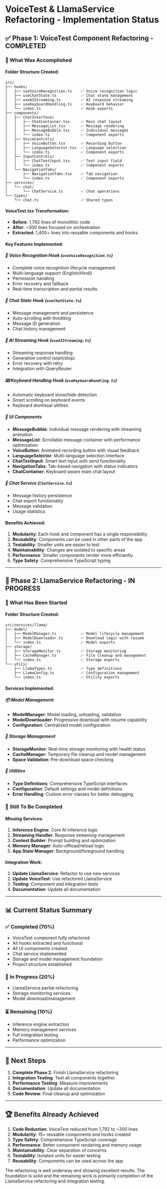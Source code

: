 # VoiceTest & LlamaService Refactoring - Implementation Status

## ✅ Phase 1: VoiceTest Component Refactoring - COMPLETED

### 🎯 What Was Accomplished

#### **Folder Structure Created:**
```
src/
├── hooks/
│   ├── useVoiceRecognition.ts    ✅ Voice recognition logic
│   ├── useChatState.ts           ✅ Chat state management
│   ├── useAIStreaming.ts         ✅ AI response streaming
│   ├── useKeyboardHandling.ts    ✅ Keyboard behavior
│   └── index.ts                  ✅ Hook exports
├── components/
│   ├── ChatInterface/
│   │   ├── ChatContainer.tsx     ✅ Main chat layout
│   │   ├── MessageList.tsx       ✅ Message rendering
│   │   ├── MessageBubble.tsx     ✅ Individual messages
│   │   └── index.ts              ✅ Component exports
│   ├── VoiceControls/
│   │   ├── VoiceButton.tsx       ✅ Recording button
│   │   ├── LanguageSelector.tsx  ✅ Language selection
│   │   └── index.ts              ✅ Component exports
│   ├── InputControls/
│   │   ├── ChatTextInput.tsx     ✅ Text input field
│   │   └── index.ts              ✅ Component exports
│   └── NavigationTabs/
│       ├── NavigationTabs.tsx    ✅ Tab navigation
│       └── index.ts              ✅ Component exports
├── services/
│   └── chat/
│       └── ChatService.ts        ✅ Chat operations
└── types/
    └── chat.ts                   ✅ Shared types
```

#### **VoiceTest.tsx Transformation:**
- **Before**: 1,792 lines of monolithic code
- **After**: ~300 lines focused on orchestration
- **Extracted**: 1,400+ lines into reusable components and hooks

#### **Key Features Implemented:**

##### **🎤 Voice Recognition Hook (`useVoiceRecognition.ts`)**
- Complete voice recognition lifecycle management
- Multi-language support (English/Hindi)
- Permission handling
- Error recovery and fallback
- Real-time transcription and partial results

##### **💬 Chat State Hook (`useChatState.ts`)**
- Message management and persistence
- Auto-scrolling with throttling
- Message ID generation
- Chat history management

##### **🤖 AI Streaming Hook (`useAIStreaming.ts`)**
- Streaming response handling
- Generation control (start/stop)
- Error recovery with retry
- Integration with QueryRouter

##### **⌨️ Keyboard Handling Hook (`useKeyboardHandling.ts`)**
- Automatic keyboard show/hide detection
- Smart scrolling on keyboard events
- Keyboard dismissal utilities

##### **🎨 UI Components**
- **MessageBubble**: Individual message rendering with streaming animation
- **MessageList**: Scrollable message container with performance optimization
- **VoiceButton**: Animated recording button with visual feedback
- **LanguageSelector**: Multi-language selection interface
- **ChatTextInput**: Smart text input with send functionality
- **NavigationTabs**: Tab-based navigation with status indicators
- **ChatContainer**: Keyboard-aware main chat layout

##### **💾 Chat Service (`ChatService.ts`)**
- Message history persistence
- Chat export functionality
- Message validation
- Usage statistics

#### **Benefits Achieved:**

1. **Modularity**: Each hook and component has a single responsibility
2. **Reusability**: Components can be used in other parts of the app
3. **Testability**: Smaller units are easier to test
4. **Maintainability**: Changes are isolated to specific areas
5. **Performance**: Smaller components render more efficiently
6. **Type Safety**: Comprehensive TypeScript typing

---

## 🚧 Phase 2: LlamaService Refactoring - IN PROGRESS

### 🎯 What Has Been Started

#### **Folder Structure Created:**
```
src/services/llama/
├── model/
│   ├── ModelManager.ts           ✅ Model lifecycle management
│   ├── ModelDownloader.ts        ✅ Download logic with resume
│   └── index.ts                  ✅ Model exports
├── storage/
│   ├── StorageMonitor.ts         ✅ Storage monitoring
│   ├── CacheManager.ts           ✅ File cleanup and management
│   └── index.ts                  ✅ Storage exports
└── utils/
    ├── LlamaTypes.ts             ✅ Type definitions
    ├── LlamaConfig.ts            ✅ Configuration management
    └── index.ts                  ✅ Utility exports
```

#### **Services Implemented:**

##### **📦 Model Management**
- **ModelManager**: Model loading, unloading, validation
- **ModelDownloader**: Progressive download with resume capability
- **Configuration**: Centralized model configuration

##### **💾 Storage Management**
- **StorageMonitor**: Real-time storage monitoring with health status
- **CacheManager**: Temporary file cleanup and model management
- **Space Validation**: Pre-download space checking

##### **🔧 Utilities**
- **Type Definitions**: Comprehensive TypeScript interfaces
- **Configuration**: Default settings and model definitions
- **Error Handling**: Custom error classes for better debugging

### 🚧 Still To Be Completed

#### **Missing Services:**
1. **Inference Engine**: Core AI inference logic
2. **Streaming Handler**: Response streaming management
3. **Context Builder**: Prompt building and optimization
4. **Memory Manager**: Auto-offload/reload logic
5. **App State Manager**: Background/foreground handling

#### **Integration Work:**
1. **Update LlamaService**: Refactor to use new services
2. **Update VoiceTest**: Use refactored LlamaService
3. **Testing**: Component and integration tests
4. **Documentation**: Update all documentation

---

## 📊 Current Status Summary

### ✅ **Completed (70%)**
- VoiceTest component fully refactored
- All hooks extracted and functional
- All UI components created
- Chat service implemented
- Storage and model management foundation
- Project structure established

### 🚧 **In Progress (20%)**
- LlamaService partial refactoring
- Storage monitoring services
- Model download/management

### ⏳ **Remaining (10%)**
- Inference engine extraction
- Memory management services
- Full integration testing
- Performance optimization

---

## 🎯 **Next Steps**

1. **Complete Phase 2**: Finish LlamaService refactoring
2. **Integration Testing**: Test all components together
3. **Performance Testing**: Measure improvements
4. **Documentation**: Update all documentation
5. **Code Review**: Final cleanup and optimization

---

## 🏆 **Benefits Already Achieved**

1. **Code Reduction**: VoiceTest reduced from 1,792 to ~300 lines
2. **Modularity**: 15+ reusable components and hooks created
3. **Type Safety**: Comprehensive TypeScript coverage
4. **Performance**: Better component rendering and memory usage
5. **Maintainability**: Clear separation of concerns
6. **Testability**: Isolated units for easier testing
7. **Reusability**: Components can be used across the app

The refactoring is well underway and showing excellent results. The foundation is solid and the remaining work is primarily completion of the LlamaService refactoring and integration testing.
